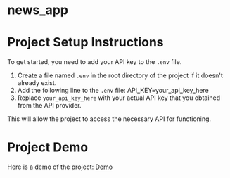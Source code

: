 # news_app

# Project Setup Instructions

To get started, you need to add your API key to the `.env` file.

1. Create a file named `.env` in the root directory of the project if it doesn't already exist.
2. Add the following line to the `.env` file: API_KEY=your_api_key_here
3. Replace `your_api_key_here` with your actual API key that you obtained from the API provider.

This will allow the project to access the necessary API for functioning.

# Project Demo

Here is a demo of the project: [Demo]([https://drive.google.com/drive/folders/14RM8xzIROvMDmGg52d9MdW-XFfl2NHgs?usp=drive_link](https://drive.google.com/file/d/108jPnuBNuRSKcASOucO2a3c1Fi47kVMs/view?usp=drive_link))

